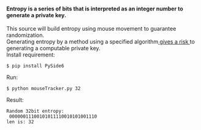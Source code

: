 #### Entropy is a series of bits that is interpreted as an integer number to generate a private key.

This source will build entropy using mouse movement to guarantee randomization. <br />
Generating entropy by a method using a specified algorithm<ins> gives a risk </ins>to generating a computable private key. <br />
Install requirement: <br />
````shell
$ pip install PySide6
````
Run:  <br />
````shell
$ python mouseTracker.py 32
````
Result: <br />
````shell
Random 32bit entropy:
 00000011100101011110010101001110
len is: 32
````
